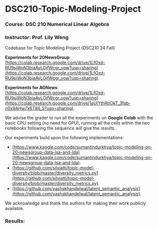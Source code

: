 # DSC210-Topic-Modeling-Project
### Course: DSC 210 Numerical Linear Algebra
### Instructor: Prof. Lily Weng

Codebase for Topic Modeling Project (DSC210 24 Fall)

**Experiments for 20NewsGroup**: [https://colab.research.google.com/drive/1LfOxd-RU9siWoN3biaAvLOjfWcgr_vow?usp=sharing](https://colab.research.google.com/drive/1LfOxd-RU9siWoN3biaAvLOjfWcgr_vow?usp=sharing).

**Experiments for AGNews**: [https://colab.research.google.com/drive/1LfOxd-RU9siWoN3biaAvLOjfWcgr_vow?usp=sharing](https://colab.research.google.com/drive/1aUIYthRoOkT_3fqb-n0x9AHw7x6T86_5?usp=sharing).

We advise the grader to run all the experiments on **Google Colab** with the basic CPU setting (no need for GPU), running all the cells within the two notebooks following the sequence will give the results.

Our experiments build upon the following implementations:
- [https://www.kaggle.com/code/sumantindurkhya/topic-modeling-on-20-newsgroup-data-lsa-and-lda](https://www.kaggle.com/code/sumantindurkhya/topic-modeling-on-20-newsgroup-data-lsa-and-lda).
- [https://github.com/silviatti/topic-model-diversity/blob/master/diversity_metrics.py](https://github.com/silviatti/topic-model-diversity/blob/master/diversity_metrics.py).
- [https://github.com/yashskhandelwal/latent_semantic_analysis](https://github.com/yashskhandelwal/latent_semantic_analysis).

We acknowledge and thank the authors for making their work publicly available.


### Results:

